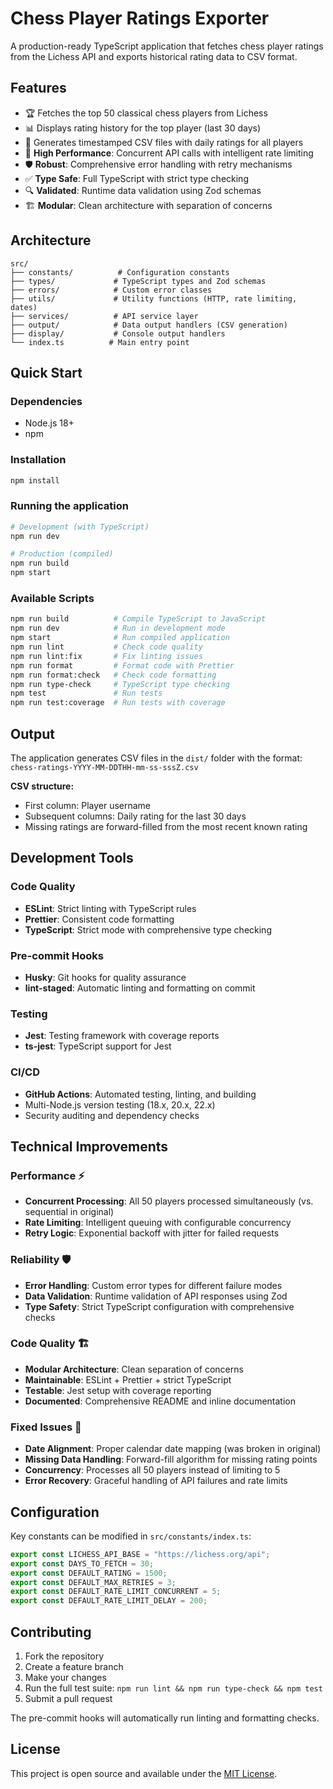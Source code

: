# Chess Player Ratings Exporter

A production-ready TypeScript application that fetches chess player ratings from the Lichess API and exports historical rating data to CSV format.

## Features

- 🏆 Fetches the top 50 classical chess players from Lichess
- 📊 Displays rating history for the top player (last 30 days)
- 📁 Generates timestamped CSV files with daily ratings for all players
- 🚀 **High Performance**: Concurrent API calls with intelligent rate limiting
- 🛡️ **Robust**: Comprehensive error handling with retry mechanisms
- ✅ **Type Safe**: Full TypeScript with strict type checking
- 🔍 **Validated**: Runtime data validation using Zod schemas
- 🏗️ **Modular**: Clean architecture with separation of concerns

## Architecture

```
src/
├── constants/          # Configuration constants
├── types/             # TypeScript types and Zod schemas
├── errors/            # Custom error classes
├── utils/             # Utility functions (HTTP, rate limiting, dates)
├── services/          # API service layer
├── output/            # Data output handlers (CSV generation)
├── display/           # Console output handlers
└── index.ts          # Main entry point
```

## Quick Start

### Dependencies

- Node.js 18+
- npm

### Installation

```bash
npm install
```

### Running the application

```bash
# Development (with TypeScript)
npm run dev

# Production (compiled)
npm run build
npm start
```

### Available Scripts

```bash
npm run build          # Compile TypeScript to JavaScript
npm run dev            # Run in development mode
npm start              # Run compiled application
npm run lint           # Check code quality
npm run lint:fix       # Fix linting issues
npm run format         # Format code with Prettier
npm run format:check   # Check code formatting
npm run type-check     # TypeScript type checking
npm test               # Run tests
npm run test:coverage  # Run tests with coverage
```

## Output

The application generates CSV files in the `dist/` folder with the format:
`chess-ratings-YYYY-MM-DDTHH-mm-ss-sssZ.csv`

**CSV structure:**

- First column: Player username
- Subsequent columns: Daily rating for the last 30 days
- Missing ratings are forward-filled from the most recent known rating

## Development Tools

### Code Quality

- **ESLint**: Strict linting with TypeScript rules
- **Prettier**: Consistent code formatting
- **TypeScript**: Strict mode with comprehensive type checking

### Pre-commit Hooks

- **Husky**: Git hooks for quality assurance
- **lint-staged**: Automatic linting and formatting on commit

### Testing

- **Jest**: Testing framework with coverage reports
- **ts-jest**: TypeScript support for Jest

### CI/CD

- **GitHub Actions**: Automated testing, linting, and building
- Multi-Node.js version testing (18.x, 20.x, 22.x)
- Security auditing and dependency checks

## Technical Improvements

### Performance ⚡

- **Concurrent Processing**: All 50 players processed simultaneously (vs. sequential in original)
- **Rate Limiting**: Intelligent queuing with configurable concurrency
- **Retry Logic**: Exponential backoff with jitter for failed requests

### Reliability 🛡️

- **Error Handling**: Custom error types for different failure modes
- **Data Validation**: Runtime validation of API responses using Zod
- **Type Safety**: Strict TypeScript configuration with comprehensive checks

### Code Quality 🏗️

- **Modular Architecture**: Clean separation of concerns
- **Maintainable**: ESLint + Prettier + strict TypeScript
- **Testable**: Jest setup with coverage reporting
- **Documented**: Comprehensive README and inline documentation

### Fixed Issues 🐛

- **Date Alignment**: Proper calendar date mapping (was broken in original)
- **Missing Data Handling**: Forward-fill algorithm for missing rating points
- **Concurrency**: Processes all 50 players instead of limiting to 5
- **Error Recovery**: Graceful handling of API failures and rate limits

## Configuration

Key constants can be modified in `src/constants/index.ts`:

```typescript
export const LICHESS_API_BASE = "https://lichess.org/api";
export const DAYS_TO_FETCH = 30;
export const DEFAULT_RATING = 1500;
export const DEFAULT_MAX_RETRIES = 3;
export const DEFAULT_RATE_LIMIT_CONCURRENT = 5;
export const DEFAULT_RATE_LIMIT_DELAY = 200;
```

## Contributing

1. Fork the repository
2. Create a feature branch
3. Make your changes
4. Run the full test suite: `npm run lint && npm run type-check && npm test`
5. Submit a pull request

The pre-commit hooks will automatically run linting and formatting checks.

## License

This project is open source and available under the [MIT License](LICENSE).

